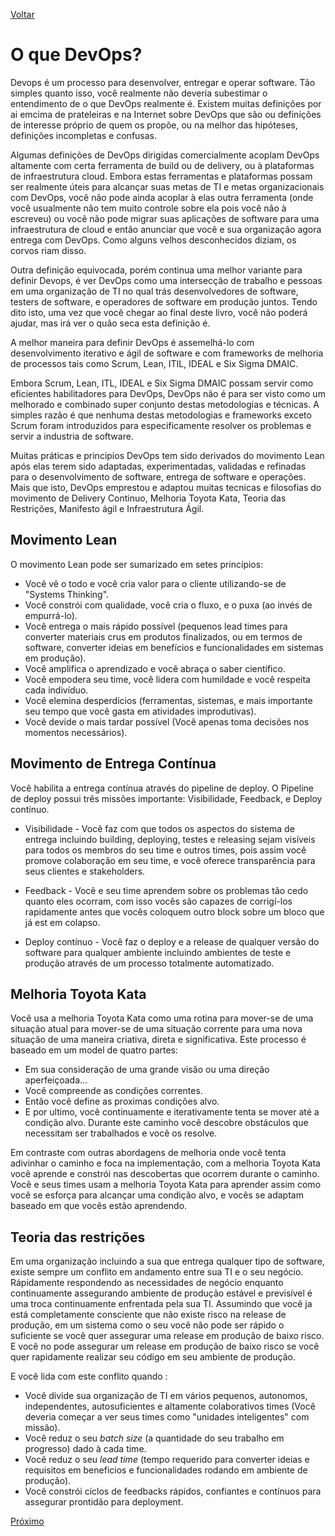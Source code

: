 [Voltar](https://github.com/lucasfantacuci/DevOpsRevelado/blob/master/README.md)


# O que  DevOps?


Devops é um processo para desenvolver, entregar e operar software. Tão simples quanto isso, você realmente não deveria subestimar o entendimento de o que DevOps realmente é. Existem muitas definições por ai emcima de prateleiras e na Internet sobre DevOps que são ou definições de interesse próprio de quem os propõe, ou na melhor das hipóteses, definições incompletas e confusas.


Algumas definições de DevOps dirigidas comercialmente acoplam DevOps altamente com certa ferramenta de build ou de delivery, ou à plataformas de infraestrutura cloud. Embora estas ferramentas e plataformas possam ser realmente úteis para alcançar suas metas de TI e metas organizacionais com DevOps, você não pode ainda acoplar à elas outra ferramenta (onde você usualmente não tem muito controle sobre ela pois você não à escreveu) ou você não pode migrar suas aplicações de software para uma infraestrutura de cloud e então anunciar que você e sua organização agora entrega com DevOps. Como alguns velhos desconhecidos diziam, os corvos riam disso. 


Outra definição equivocada, porém continua uma melhor variante para definir Devops, é ver DevOps como uma intersecção de trabalho e pessoas em uma organização de TI no qual trás desenvolvedores de software, testers de software, e operadores de software em produção juntos. Tendo dito isto, uma vez que você chegar ao final deste livro, você não poderá ajudar, mas irá ver o quão seca esta definição é.
 

A melhor maneira para definir DevOps é assemelhá-lo com desenvolvimento iterativo e ágil de software e com frameworks de melhoria de processos tais como Scrum, Lean, ITIL, IDEAL e Six Sigma DMAIC.


Embora Scrum, Lean, ITL, IDEAL e Six Sigma DMAIC possam servir como eficientes habilitadores para DevOps, DevOps não é para ser visto como um melhorado e combinado super conjunto destas metodologias e técnicas. A simples razão é que nenhuma destas metodologias e frameworks exceto Scrum foram introduzidos para especificamente resolver os problemas e servir a industria de software.


Muitas práticas e principios DevOps tem sido derivados do movimento Lean após elas terem sido adaptadas, experimentadas, validadas e refinadas para o desenvolvimento de software, entrega de software e operações. Mais que isto, DevOps emprestou e adaptou muitas tecnicas e filosofias do movimento de Delivery Continuo, Melhoria Toyota Kata, Teoria das Restrições, Manifesto ágil e Infraestrutura Ágil.


## Movimento Lean


O movimento Lean pode ser sumarizado em setes princípios:


- Você vê o todo e você cria valor para o cliente utilizando-se de "Systems Thinking".
- Você constrói com qualidade, você cria o fluxo, e o puxa (ao invés de empurrá-lo).
- Você entrega o mais rápido possível (pequenos lead times para converter materiais crus em produtos finalizados, ou em termos de software, converter ideias em benefícios e funcionalidades em sistemas em produção).
- Você amplifica o aprendizado e você abraça o saber científico.
- Você empodera seu time, você lidera com humildade e você respeita cada indivíduo.
- Você elemina desperdícios (ferramentas, sistemas, e mais importante seu tempo que você gasta em atividades improdutivas).
- Você devide o mais tardar possível (Você apenas toma decisões nos momentos necessários).


## Movimento de Entrega Contínua


Você habilita a entrega contínua através do pipeline de deploy. O Pipeline de deploy possui três missões importante: Visibilidade, Feedback, e Deploy contínuo.


- Visibilidade - Você faz com que todos os aspectos do sistema de entrega incluindo building, deploying, testes e releasing sejam visíveis para todos os membros do seu time e outros times, pois assim você promove colaboração em seu time, e você oferece transparência para seus clientes e stakeholders.


- Feedback - Você e seu time aprendem sobre os problemas tão cedo quanto eles ocorram, com isso vocês são capazes de corrigí-los rapidamente antes que vocês coloquem outro block sobre um bloco que já est em colapso.


- Deploy contínuo - Você faz o deploy e a release de qualquer versão do software para qualquer ambiente incluindo ambientes de teste e produção através de um processo totalmente automatizado.


## Melhoria Toyota Kata


Você usa a melhoria Toyota Kata como uma rotina para mover-se de uma situação atual para mover-se de uma situação corrente para uma nova situação de uma maneira criativa, direta e significativa. Este processo é baseado em um model de quatro partes: 


- Em sua consideração de uma grande visão ou uma direção aperfeiçoada...
- Você compreende as condições correntes.
- Então você define as proximas condições alvo.
- E por ultimo, você continuamente e iterativamente tenta se mover até a condição alvo. Durante este caminho você descobre obstáculos que necessitam ser trabalhados e você os resolve. 


Em contraste com outras abordagens de melhoria onde você tenta adivinhar o caminho e foca na implementação, com a melhoria Toyota Kata você aprende e constrói nas descobertas que ocorrem durante o caminho. Você e seus times usam a melhoria Toyota Kata para aprender assim como você se esforça para alcançar uma condição alvo, e vocês se adaptam baseado em que vocês estão aprendendo.


## Teoria das restrições


Em uma organização incluindo a sua que entrega qualquer tipo de software, existe sempre um conflito em andamento entre sua TI e o seu negócio. Rápidamente respondendo as necessidades de negócio enquanto continuamente assegurando ambiente de produção estável e previsível é uma troca continuamente enfrentada pela sua TI. Assumindo que você ja está completamente consciente que não existe risco na release de produção, em um sistema como o seu você não pode ser rápido o suficiente se você quer assegurar uma release em produção de baixo risco. E você no pode assegurar um release em produção de baixo risco se você quer rapidamente realizar seu código em seu ambiente de produção.


E você lida com este conflito quando : 


- Você divide sua organização de TI em vários pequenos, autonomos, independentes, autosuficientes e altamente colaborativos times (Você deveria começar a ver seus times como "unidades inteligentes" com missão).
- Você reduz o seu *batch size* (a quantidade do seu trabalho em progresso) dado à cada time.
- Você reduz o seu *lead time* (tempo requerido para converter ideias e requisitos em beneficios e funcionalidades rodando em ambiente de produção).
- Você constrói cíclos de feedbacks rápidos, confiantes e contínuos para assegurar prontidão para deployment.


[Próximo]()
